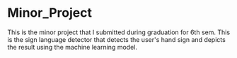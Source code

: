 # Minor_Project
This is the minor project that I submitted during graduation for 6th sem.
This is the sign language detector that detects the user's hand sign and depicts the result using the machine learning model.
